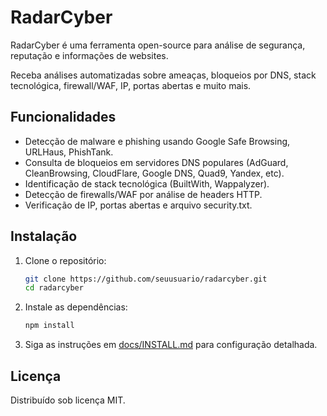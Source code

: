 # RadarCyber

RadarCyber é uma ferramenta open-source para análise de segurança, reputação e informações de websites.

Receba análises automatizadas sobre ameaças, bloqueios por DNS, stack tecnológica, firewall/WAF, IP, portas abertas e muito mais.

## Funcionalidades

- Detecção de malware e phishing usando Google Safe Browsing, URLHaus, PhishTank.
- Consulta de bloqueios em servidores DNS populares (AdGuard, CleanBrowsing, CloudFlare, Google DNS, Quad9, Yandex, etc).
- Identificação de stack tecnológica (BuiltWith, Wappalyzer).
- Detecção de firewalls/WAF por análise de headers HTTP.
- Verificação de IP, portas abertas e arquivo security.txt.

## Instalação

1. Clone o repositório:
   ```bash
   git clone https://github.com/seuusuario/radarcyber.git
   cd radarcyber
   ```

2. Instale as dependências:
   ```bash
   npm install
   ```

3. Siga as instruções em [docs/INSTALL.md](docs/INSTALL.md) para configuração detalhada.

## Licença

Distribuído sob licença MIT.
